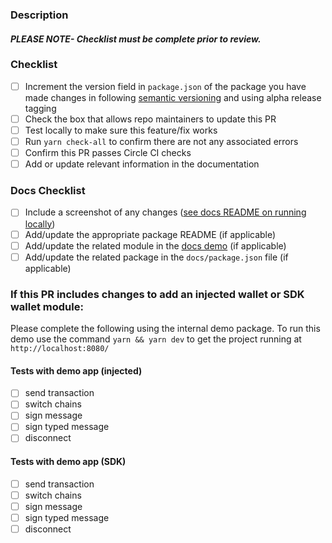### Description
<!-- Add a description of the fix or feature here -->


#### **_PLEASE NOTE- Checklist must be complete prior to review._**
### Checklist
- [ ] Increment the version field in `package.json` of the package you have made changes in following [semantic versioning](https://semver.org/) and using alpha release tagging
- [ ] Check the box that allows repo maintainers to update this PR
- [ ] Test locally to make sure this feature/fix works
- [ ] Run `yarn check-all` to confirm there are not any associated errors
- [ ] Confirm this PR passes Circle CI checks
- [ ] Add or update relevant information in the documentation

### Docs Checklist
- [ ] Include a screenshot of any changes ([see docs README on running locally](https://github.com/blocknative/web3-onboard/blob/develop/docs/README.md))
- [ ] Add/update the appropriate package README (if applicable)
- [ ] Add/update the related module in the [docs demo](https://github.com/blocknative/web3-onboard/blob/develop/docs/src/lib/services/onboard.js) (if applicable)
- [ ] Add/update the related package in the `docs/package.json` file (if applicable)

### If this PR includes changes to add an injected wallet or SDK wallet module: 
Please complete the following using the internal demo package.
To run this demo use the command `yarn && yarn dev` to get the project running at `http://localhost:8080/`

#### Tests with demo app (injected)
- [ ] send transaction
- [ ] switch chains
- [ ] sign message
- [ ] sign typed message
- [ ] disconnect

#### Tests with demo app (SDK)
- [ ] send transaction
- [ ] switch chains
- [ ] sign message
- [ ] sign typed message
- [ ] disconnect